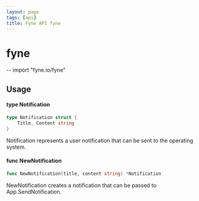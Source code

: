 ```yaml
---
layout: page
tags: [api]
title: Fyne API fyne
---
```


# fyne
--
    import "fyne.io/fyne"

## Usage

#### type Notification

```go
type Notification struct {
	Title, Content string
}
```

Notification represents a user notification that can be sent to the operating system.

#### func  NewNotification

```go
func NewNotification(title, content string) *Notification
```
NewNotification creates a notification that can be passed to App.SendNotification.
